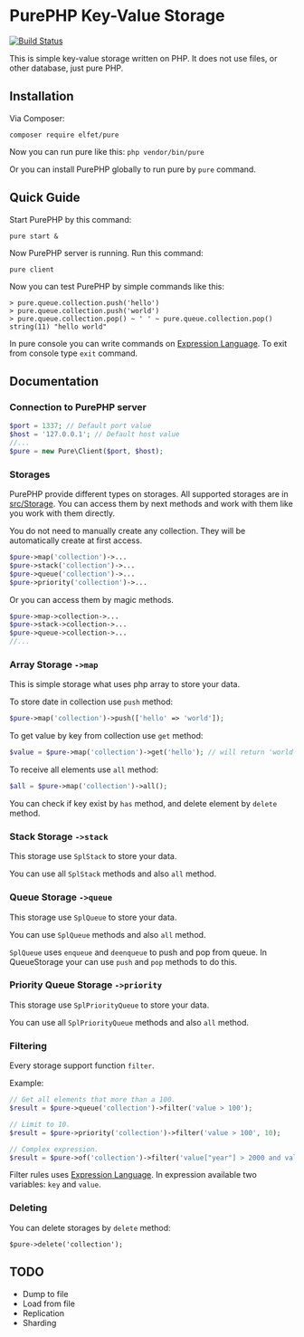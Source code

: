 # PurePHP Key-Value Storage

[![Build Status](https://travis-ci.org/elfet/purephp.svg?branch=master)](https://travis-ci.org/elfet/purephp)

This is simple key-value storage written on PHP. It does not use files, or other database, just pure PHP.

## Installation

Via Composer:

```
composer require elfet/pure
```

Now you can run pure like this: `php vendor/bin/pure`

Or you can install PurePHP globally to run pure by `pure` command.

## Quick Guide

Start PurePHP by this command:

```
pure start &
```

Now PurePHP server is running. Run this command:

```
pure client
```

Now you can test PurePHP by simple commands like this:

```
> pure.queue.collection.push('hello')
> pure.queue.collection.push('world')
> pure.queue.collection.pop() ~ ' ' ~ pure.queue.collection.pop()
string(11) "hello world"
```

In pure console you can write commands on [Expression Language](https://github.com/symfony/expression-language). To exit from console type `exit` command.

## Documentation

### Connection to PurePHP server

```php
$port = 1337; // Default port value
$host = '127.0.0.1'; // Default host value
//...
$pure = new Pure\Client($port, $host);
```

### Storages

PurePHP provide different types on storages. All supported storages are in [src/Storage](https://github.com/elfet/purephp/tree/master/src/Storage). You can access them by next methods and work with them like you work with them directly.

You do not need to manually create any collection. They will be automatically create at first access.

```php
$pure->map('collection')->...
$pure->stack('collection')->...
$pure->queue('collection')->...
$pure->priority('collection')->...
```

Or you can access them by magic methods.

```php
$pure->map->collection->...
$pure->stack->collection->...
$pure->queue->collection->...
//...
```

### Array Storage `->map`

This is simple storage what uses php array to store your data.

To store date in collection use `push` method:

```php
$pure->map('collection')->push(['hello' => 'world']);
```

To get value by key from collection use `get` method:

```php
$value = $pure->map('collection')->get('hello'); // will return 'world'.
```

To receive all elements use `all` method:

```php
$all = $pure->map('collection')->all();
```

You can check if key exist by `has` method, and delete element by `delete` method.

### Stack Storage `->stack`

This storage use `SplStack` to store your data.

You can use all `SplStack` methods and also `all` method.

### Queue Storage `->queue`

This storage use `SplQueue` to store your data.

You can use `SplQueue` methods and also `all` method.

`SplQueue` uses `enqueue` and `deenqueue` to push and pop from queue. In QueueStorage your can use `push` and `pop` methods to do this.

### Priority Queue Storage `->priority`

This storage use `SplPriorityQueue` to store your data.

You can use all `SplPriorityQueue` methods and also `all` method.

### Filtering

Every storage support function `filter`.

Example:

```php
// Get all elements that more than a 100.
$result = $pure->queue('collection')->filter('value > 100');

// Limit to 10.
$result = $pure->priority('collection')->filter('value > 100', 10);

// Complex expression.
$result = $pure->of('collection')->filter('value["year"] > 2000 and value["name"] matches "/term/"');
```

Filter rules uses [Expression Language](https://github.com/symfony/expression-language).
In expression available two variables: `key` and `value`.

### Deleting

You can delete storages by `delete` method:

```
$pure->delete('collection');
```

## TODO

- Dump to file
- Load from file
- Replication
- Sharding
